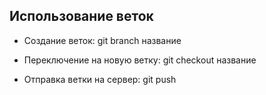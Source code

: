 ## Использование веток

* Создание веток: git branch название

* Переключение на новую ветку: git checkout название

* Отправка ветки на сервер: git push